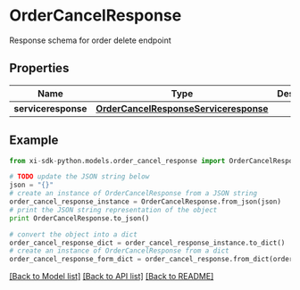 # OrderCancelResponse

Response schema for order delete endpoint

## Properties

Name | Type | Description | Notes
------------ | ------------- | ------------- | -------------
**serviceresponse** | [**OrderCancelResponseServiceresponse**](OrderCancelResponseServiceresponse.md) |  | [optional] 

## Example

```python
from xi-sdk-python.models.order_cancel_response import OrderCancelResponse

# TODO update the JSON string below
json = "{}"
# create an instance of OrderCancelResponse from a JSON string
order_cancel_response_instance = OrderCancelResponse.from_json(json)
# print the JSON string representation of the object
print OrderCancelResponse.to_json()

# convert the object into a dict
order_cancel_response_dict = order_cancel_response_instance.to_dict()
# create an instance of OrderCancelResponse from a dict
order_cancel_response_form_dict = order_cancel_response.from_dict(order_cancel_response_dict)
```
[[Back to Model list]](../README.md#documentation-for-models) [[Back to API list]](../README.md#documentation-for-api-endpoints) [[Back to README]](../README.md)


